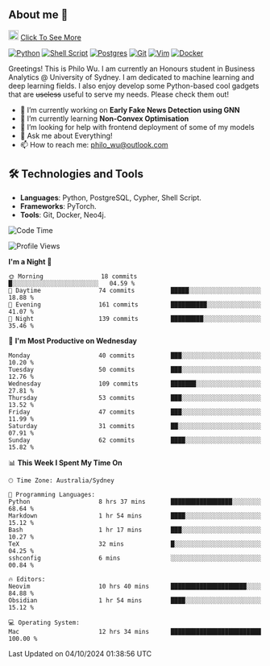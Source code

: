 ## About me 🤗

<a href="#"><img src="https://media.giphy.com/media/hvRJCLFzcasrR4ia7z/giphy.gif" width="20px" height="20px"></a> [Click To See More](https://codeboyphilo.github.io)

[![Python](https://img.shields.io/badge/python-3670A0?style=for-the-badge&logo=python&logoColor=ffdd54)](#)
[![Shell Script](https://img.shields.io/badge/shell_script-%23121011.svg?style=for-the-badge&logo=gnu-bash&logoColor=white)](#)
[![Postgres](https://img.shields.io/badge/postgres-%23316192.svg?style=for-the-badge&logo=postgresql&logoColor=white)](#)
[![Git](https://img.shields.io/badge/git-%23F05033.svg?style=for-the-badge&logo=git&logoColor=white)](#)
[![Vim](https://img.shields.io/badge/VIM-%2311AB00.svg?style=for-the-badge&logo=vim&logoColor=white)](#)
[![Docker](https://img.shields.io/badge/docker-%230db7ed.svg?style=for-the-badge&logo=docker&logoColor=white)](#)

Greetings! This is Philo Wu. I am currently an Honours student in Business Analytics \@ University of Sydney. I am dedicated to machine learning and deep learning fields. I also enjoy develop some Python-based cool gadgets that are ~~useless~~ useful to serve my needs. Please check them out!

- 🔭 I’m currently working on **Early Fake News Detection using GNN**
- 🌱 I’m currently learning **Non-Convex Optimisation**
- 🤔 I’m looking for help with frontend deployment of some of my models
- 💬 Ask me about Everything!
- 📫 How to reach me: philo_wu@outlook.com

## 🛠 Technologies and Tools
- **Languages**: Python, PostgreSQL, Cypher, Shell Script.
- **Frameworks**: PyTorch.
- **Tools**: Git, Docker, Neo4j.

<!--START_SECTION:waka-->
![Code Time](http://img.shields.io/badge/Code%20Time-496%20hrs%202%20mins-blue)

![Profile Views](http://img.shields.io/badge/Profile%20Views-0-blue)

**I'm a Night 🦉** 

```text
🌞 Morning                18 commits          █░░░░░░░░░░░░░░░░░░░░░░░░   04.59 % 
🌆 Daytime                74 commits          █████░░░░░░░░░░░░░░░░░░░░   18.88 % 
🌃 Evening                161 commits         ██████████░░░░░░░░░░░░░░░   41.07 % 
🌙 Night                  139 commits         █████████░░░░░░░░░░░░░░░░   35.46 % 
```
📅 **I'm Most Productive on Wednesday** 

```text
Monday                   40 commits          ███░░░░░░░░░░░░░░░░░░░░░░   10.20 % 
Tuesday                  50 commits          ███░░░░░░░░░░░░░░░░░░░░░░   12.76 % 
Wednesday                109 commits         ███████░░░░░░░░░░░░░░░░░░   27.81 % 
Thursday                 53 commits          ███░░░░░░░░░░░░░░░░░░░░░░   13.52 % 
Friday                   47 commits          ███░░░░░░░░░░░░░░░░░░░░░░   11.99 % 
Saturday                 31 commits          ██░░░░░░░░░░░░░░░░░░░░░░░   07.91 % 
Sunday                   62 commits          ████░░░░░░░░░░░░░░░░░░░░░   15.82 % 
```


📊 **This Week I Spent My Time On** 

```text
🕑︎ Time Zone: Australia/Sydney

💬 Programming Languages: 
Python                   8 hrs 37 mins       █████████████████░░░░░░░░   68.64 % 
Markdown                 1 hr 54 mins        ████░░░░░░░░░░░░░░░░░░░░░   15.12 % 
Bash                     1 hr 17 mins        ███░░░░░░░░░░░░░░░░░░░░░░   10.27 % 
TeX                      32 mins             █░░░░░░░░░░░░░░░░░░░░░░░░   04.25 % 
sshconfig                6 mins              ░░░░░░░░░░░░░░░░░░░░░░░░░   00.84 % 

🔥 Editors: 
Neovim                   10 hrs 40 mins      █████████████████████░░░░   84.88 % 
Obsidian                 1 hr 54 mins        ████░░░░░░░░░░░░░░░░░░░░░   15.12 % 

💻 Operating System: 
Mac                      12 hrs 34 mins      █████████████████████████   100.00 % 
```


 Last Updated on 04/10/2024 01:38:56 UTC
<!--END_SECTION:waka-->
